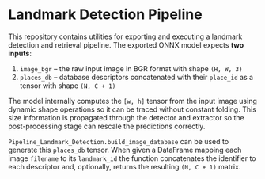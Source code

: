 # Landmark Detection Pipeline

This repository contains utilities for exporting and executing a landmark
detection and retrieval pipeline. The exported ONNX model expects **two
inputs**:

1. `image_bgr` – the raw input image in BGR format with shape `(H, W, 3)`
2. `places_db` – database descriptors concatenated with their ``place_id``
   as a tensor with shape ``(N, C + 1)``

The model internally computes the `[w, h]` tensor from the input image using
dynamic shape operations so it can be traced without constant folding. This
size information is propagated through the detector and extractor so
the post-processing stage can rescale the predictions correctly.

`Pipeline_Landmark_Detection.build_image_database` can be used to generate this
`places_db` tensor. When given a DataFrame mapping each image ``filename`` to
its ``landmark_id`` the function concatenates the identifier to each descriptor
and, optionally, returns the resulting `(N, C + 1)` matrix.
